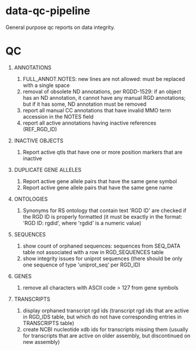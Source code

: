 # data-qc-pipeline
General purpose qc reports on data integrity.

# QC

1. ANNOTATIONS
    1. FULL_ANNOT.NOTES: new lines are not allowed: must be replaced with a single space
    2. removal of obsolete ND annotations, per RGDD-1529:
       if an object has an ND annotation, it cannot have any manual RGD annotations;
       but if it has some, ND annotation must be removed
    3. report all manual CC annotations that have invalid MMO term accession in the NOTES field
    4. report all active annotations having inactive references (REF_RGD_ID)

2. INACTIVE OBJECTS
    1. Report active qtls that have one or more position markers that are inactive

2. DUPLICATE GENE ALLELES
    1. Report active gene allele pairs that have the same gene symbol
    2. Report active gene allele pairs that have the same gene name

3. ONTOLOGIES
    1. Synonyms for RS ontology that contain text 'RGD ID' are checked if the RGD ID is properly formatted
       (it must be exactly in the format: 'RGD ID: rgdid', where 'rgdid' is a numeric value)

4. SEQUENCES
    1. show count of orphaned sequences: sequences from SEQ_DATA table not associated
       with a row in RGD_SEQUENCES table
    2. show integrity issues for uniprot sequences (there should be only one sequence
       of type 'uniprot_seq' per RGD_ID)

5. GENES
    1. remove all characters with ASCII code > 127 from gene symbols
   
6. TRANSCRIPTS
    1. display orphaned transcript rgd ids (transcript rgd ids that are active in RGD_IDS table, but which do not have
       corresponding entries in TRANSCRIPTS table)
    2. create NCBI nucleotide xdb ids for transcripts missing them
       (usually for transcripts that are active on older assembly, but discontinued on new assembly)
